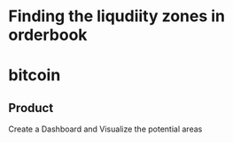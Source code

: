# Finding the liqudiity zones in orderbook 
# bitcoin

## Product 
Create a Dashboard and Visualize the potential areas 
